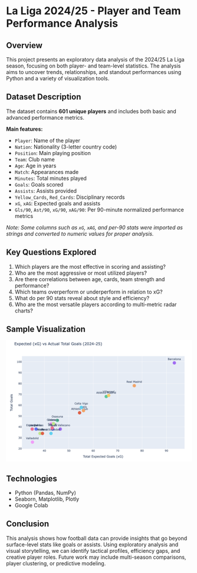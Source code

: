 # La Liga 2024/25 - Player and Team Performance Analysis

## Overview
This project presents an exploratory data analysis of the 2024/25 La Liga season, focusing on both player- and team-level statistics. The analysis aims to uncover trends, relationships, and standout performances using Python and a variety of visualization tools.

## Dataset Description
The dataset contains **601 unique players** and includes both basic and advanced performance metrics.

**Main features:**
- `Player`: Name of the player
- `Nation`: Nationality (3-letter country code)
- `Position`: Main playing position
- `Team`: Club name
- `Age`: Age in years
- `Match`: Appearances made
- `Minutes`: Total minutes played
- `Goals`: Goals scored
- `Assists`: Assists provided
- `Yellow_Cards`, `Red_Cards`: Disciplinary records
- `xG`, `xAG`: Expected goals and assists
- `Gls/90`, `Ast/90`, `xG/90`, `xAG/90`: Per 90-minute normalized performance metrics

*Note: Some columns such as `xG`, `xAG`, and per-90 stats were imported as strings and converted to numeric values for proper analysis.*

## Key Questions Explored
1. Which players are the most effective in scoring and assisting?
2. Who are the most aggressive or most utilized players?
3. Are there correlations between age, cards, team strength and performance?
4. Which teams overperform or underperform in relation to xG?
5. What do per 90 stats reveal about style and efficiency?
6. Who are the most versatile players according to multi-metric radar charts?

## Sample Visualization
![Expected Goals vs Actual Goals](xg_vs_goals.png)

## Technologies
- Python (Pandas, NumPy)
- Seaborn, Matplotlib, Plotly
- Google Colab

## Conclusion
This analysis shows how football data can provide insights that go beyond surface-level stats like goals or assists. Using exploratory analysis and visual storytelling, we can identify tactical profiles, efficiency gaps, and creative player roles. Future work may include multi-season comparisons, player clustering, or predictive modeling.
